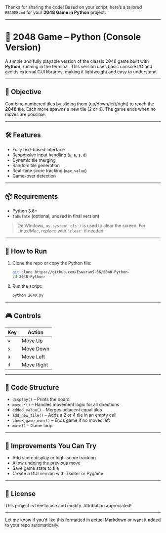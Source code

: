 Thanks for sharing the code! Based on your script, here’s a tailored `README.md` for your **2048 Game in Python** project:

---

# 🧩 2048 Game – Python (Console Version)

A simple and fully playable version of the classic 2048 game built with **Python**, running in the terminal. This version uses basic console I/O and avoids external GUI libraries, making it lightweight and easy to understand.

---

## 🎯 Objective

Combine numbered tiles by sliding them (up/down/left/right) to reach the **2048** tile. Each move spawns a new tile (2 or 4). The game ends when no moves are possible.

---

## 🛠️ Features

* Fully text-based interface
* Responsive input handling (`w`, `a`, `s`, `d`)
* Dynamic tile merging
* Random tile generation
* Real-time score tracking (`max_value`)
* Game-over detection

---

## 📦 Requirements

* Python 3.6+
* `tabulate` (optional, unused in final version)

> On Windows, `os.system('cls')` is used to clear the screen. For Linux/Mac, replace with `'clear'` if needed.

---

## 🚀 How to Run

1. Clone the repo or copy the Python file:

   ```bash
   git clone https://github.com/EswaranS-06/2048-Python-
   cd 2048-Python-
   ```

2. Run the script:

   ```bash
   python 2048.py
   ```

---

## 🎮 Controls

| Key | Action     |
| --- | ---------- |
| `w` | Move Up    |
| `s` | Move Down  |
| `a` | Move Left  |
| `d` | Move Right |

---

## 📌 Code Structure

* `display()` – Prints the board
* `move_*()` – Handles movement logic for all directions
* `added_value()` – Merges adjacent equal tiles
* `add_new_tile()` – Adds a 2 or 4 tile in an empty cell
* `check_game_over()` – Ends game if no moves left
* `main()` – Game loop

---

## 🧠 Improvements You Can Try

* Add score display or high-score tracking
* Allow undoing the previous move
* Save game state to file
* Create a GUI version with Tkinter or Pygame

---

## 📄 License

This project is free to use and modify. Attribution appreciated!

---

Let me know if you’d like this formatted in actual Markdown or want it added to your repo automatically.
